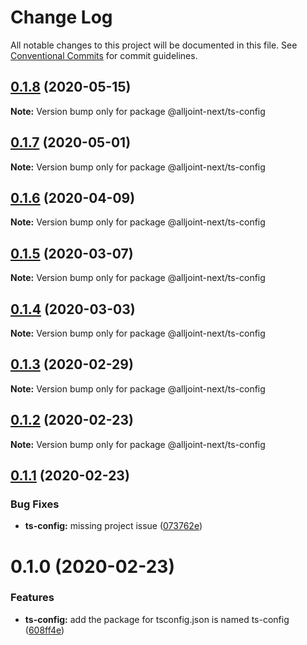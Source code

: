 # Change Log

All notable changes to this project will be documented in this file.
See [Conventional Commits](https://conventionalcommits.org) for commit guidelines.

## [0.1.8](https://github.com/AllJointTW/AllJointNext/compare/@alljoint-next/ts-config@0.1.7...@alljoint-next/ts-config@0.1.8) (2020-05-15)

**Note:** Version bump only for package @alljoint-next/ts-config

## [0.1.7](https://github.com/AllJointTW/AllJointNext/compare/@alljoint-next/ts-config@0.1.6...@alljoint-next/ts-config@0.1.7) (2020-05-01)

**Note:** Version bump only for package @alljoint-next/ts-config

## [0.1.6](https://github.com/AllJointTW/AllJointNext/compare/@alljoint-next/ts-config@0.1.5...@alljoint-next/ts-config@0.1.6) (2020-04-09)

**Note:** Version bump only for package @alljoint-next/ts-config

## [0.1.5](https://github.com/AllJointTW/AllJointNext/compare/@alljoint-next/ts-config@0.1.4...@alljoint-next/ts-config@0.1.5) (2020-03-07)

**Note:** Version bump only for package @alljoint-next/ts-config

## [0.1.4](https://github.com/AllJointTW/AllJointNext/compare/@alljoint-next/ts-config@0.1.3...@alljoint-next/ts-config@0.1.4) (2020-03-03)

**Note:** Version bump only for package @alljoint-next/ts-config

## [0.1.3](https://github.com/AllJointTW/AllJointNext/compare/@alljoint-next/ts-config@0.1.2...@alljoint-next/ts-config@0.1.3) (2020-02-29)

**Note:** Version bump only for package @alljoint-next/ts-config

## [0.1.2](https://github.com/AllJointTW/AllJointNext/compare/@alljoint-next/ts-config@0.1.1...@alljoint-next/ts-config@0.1.2) (2020-02-23)

**Note:** Version bump only for package @alljoint-next/ts-config

## [0.1.1](https://github.com/AllJointTW/AllJointNext/compare/@alljoint-next/ts-config@0.1.0...@alljoint-next/ts-config@0.1.1) (2020-02-23)

### Bug Fixes

- **ts-config:** missing project issue ([073762e](https://github.com/AllJointTW/AllJointNext/commit/073762e0983887e118ea8434607323a4a6081ebc))

# 0.1.0 (2020-02-23)

### Features

- **ts-config:** add the package for tsconfig.json is named ts-config ([608ff4e](https://github.com/AllJointTW/AllJointNext/commit/608ff4ef7851eb44f875aa590eb35d1eca607aff))

